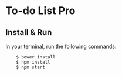 To-do List Pro
============

## Install & Run
  In your terminal, run the following commands:

		$ bower install
		$ npm install
		$ npm start
